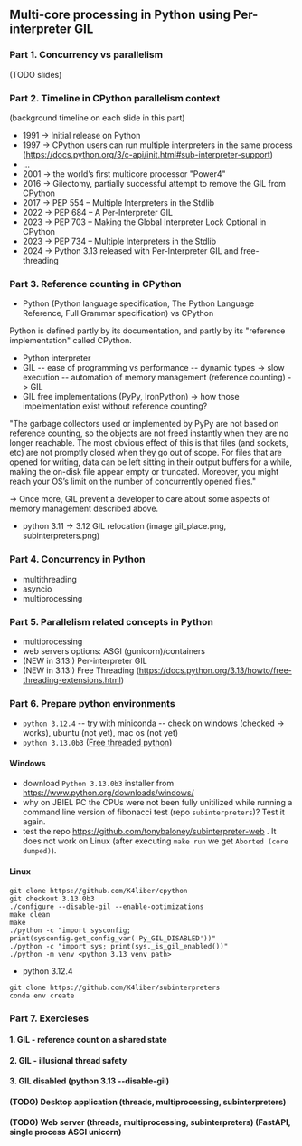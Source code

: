## Multi-core processing in Python using Per-interpreter GIL

### Part 1. Concurrency vs parallelism

(TODO slides)

### Part 2. Timeline in CPython parallelism context

(background timeline on each slide in this part)
- 1991 -> Initial release on Python
- 1997 -> CPython users can run multiple interpreters in the same process (https://docs.python.org/3/c-api/init.html#sub-interpreter-support)
- ...
- 2001 -> the world’s first multicore processor "Power4"
- 2016 -> Gilectomy, partially successful attempt to remove the GIL from CPython
- 2017 -> PEP 554 – Multiple Interpreters in the Stdlib
- 2022 -> PEP 684 – A Per-Interpreter GIL
- 2023 -> PEP 703 – Making the Global Interpreter Lock Optional in CPython
- 2023 -> PEP 734 – Multiple Interpreters in the Stdlib
- 2024 -> Python 3.13 released with Per-Interpreter GIL and free-threading

### Part 3. Reference counting in CPython

- Python (Python language specification, The Python Language Reference, Full Grammar specification) vs CPython

Python is defined partly by its documentation, and partly by its "reference implementation" called CPython. 

- Python interpreter
- GIL
-- ease of programming vs performance
-- dynamic types -> slow execution
-- automation of memory management (reference counting) -> GIL
- GIL free implementations (PyPy, IronPython) -> how those impelmentation exist without reference counting?

"The garbage collectors used or implemented by PyPy are not based on reference counting, so the objects are not freed instantly when they are no longer reachable. The most obvious effect of this is that files (and sockets, etc) are not promptly closed when they go out of scope. For files that are opened for writing, data can be left sitting in their output buffers for a while, making the on-disk file appear empty or truncated. Moreover, you might reach your OS’s limit on the number of concurrently opened files."

-> Once more, GIL prevent a developer to care about some aspects of memory management described above.

- python 3.11 -> 3.12 GIL relocation (image gil_place.png, subinterpreters.png)

### Part 4. Concurrency in Python

- multithreading
- asyncio
- multiprocessing

### Part 5. Parallelism related concepts in Python

- multiprocessing
- web servers options: ASGI (gunicorn)/containers
- (NEW in 3.13!) Per-interpreter GIL
- (NEW in 3.13!) Free Threading (https://docs.python.org/3.13/howto/free-threading-extensions.html)

### Part 6. Prepare python environments

- `python 3.12.4`
-- try with miniconda
-- check on windows (checked -> works), ubuntu (not yet), mac os (not yet)
- `python 3.13.0b3` ([Free threaded python](https://dev.to/hugovk/help-us-test-free-threaded-python-without-the-gil-1hgf))
#### Windows
- download `Python 3.13.0b3` installer from https://www.python.org/downloads/windows/
- why on JBIEL PC the CPUs were not been fully unitilized while running a command line version of fibonacci test (repo `subinterpreters`)? Test it again.
- test the repo https://github.com/tonybaloney/subinterpreter-web . It does not work on Linux (after executing `make run` we get `Aborted (core dumped)`).
#### Linux
```
git clone https://github.com/K4liber/cpython
git checkout 3.13.0b3
./configure --disable-gil --enable-optimizations
make clean
make
./python -c "import sysconfig; print(sysconfig.get_config_var('Py_GIL_DISABLED'))"
./python -c "import sys; print(sys._is_gil_enabled())"
./python -m venv <python_3.13_venv_path>
```
- python 3.12.4
```
git clone https://github.com/K4liber/subinterpreters
conda env create
```

### Part 7. Exercieses

#### 1. GIL - reference count on a shared state
#### 2. GIL - illusional thread safety
#### 3. GIL disabled (python 3.13  --disable-gil)
#### (TODO) Desktop application (threads, multiprocessing, subinterpreters)
#### (TODO) Web server (threads, multiprocessing, subinterpreters) (FastAPI, single process ASGI unicorn)
